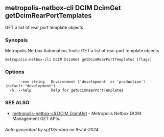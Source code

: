 ## metropolis-netbox-cli DCIM DcimGet getDcimRearPortTemplates

GET a list of rear port template objects

### Synopsis


Metropolis Netbox Automation Tools:
  GET a list of rear port template objects

```
metropolis-netbox-cli DCIM DcimGet getDcimRearPortTemplates [flags]
```

### Options

```
      --env string   Environment ('development' or 'production') (default "development")
  -h, --help         help for getDcimRearPortTemplates
```

### SEE ALSO

* [metropolis-netbox-cli DCIM DcimGet]()	 - Metropolis Netbox DCIM Management GET APIs.

###### Auto generated by spf13/cobra on 9-Jul-2024
